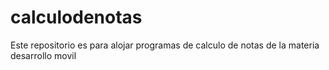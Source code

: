 # calculodenotas
Este repositorio es para alojar programas de calculo de notas de la materia desarrollo movil
